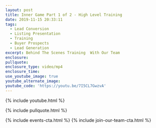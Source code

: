 ```yaml
---
layout: post
title: Inner Game Part 1 of 2 - High Level Training
date: 2019-11-15 20:33:11
tags:
  - Lead Conversion
  - Listing Presentation
  - Training
  - Buyer Prospects
  - Lead Generation
excerpt: Behind The Scenes Training  With Our Team
enclosure:
pullquote:
enclosure_type: video/mp4
enclosure_time:
use_youtube_image: true
youtube_alternate_image:
youtube_code: 'https://youtu.be/7I5CL7GwzvA'
---
```


{% include youtube.html %}

{% include pullquote.html %}

{% include events-cta.html %} {% include join-our-team-cta.html %}